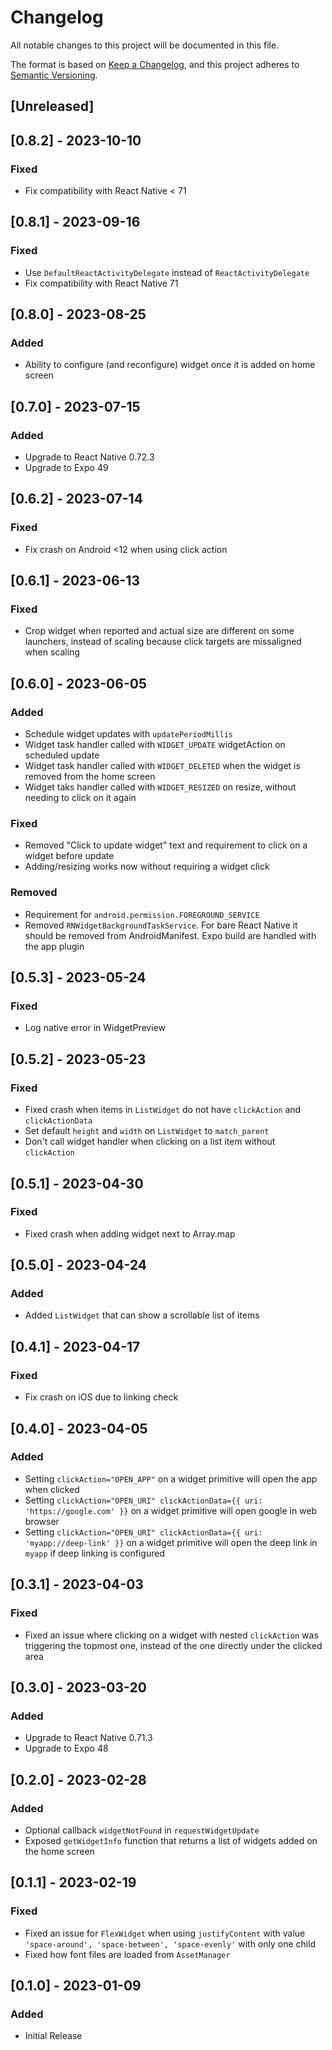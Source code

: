 # Changelog

All notable changes to this project will be documented in this file.

The format is based on [Keep a Changelog](https://keepachangelog.com/en/1.0.0/),
and this project adheres to [Semantic Versioning](https://semver.org/spec/v2.0.0.html).

## [Unreleased]

## [0.8.2] - 2023-10-10

### Fixed

- Fix compatibility with React Native < 71

## [0.8.1] - 2023-09-16

### Fixed

- Use `DefaultReactActivityDelegate` instead of `ReactActivityDelegate`
- Fix compatibility with React Native 71

## [0.8.0] - 2023-08-25

### Added

- Ability to configure (and reconfigure) widget once it is added on home screen

## [0.7.0] - 2023-07-15

### Added

- Upgrade to React Native 0.72.3
- Upgrade to Expo 49

## [0.6.2] - 2023-07-14

### Fixed

- Fix crash on Android <12 when using click action

## [0.6.1] - 2023-06-13

### Fixed

- Crop widget when reported and actual size are different on some launchers, instead of scaling
  because click targets are missaligned when scaling

## [0.6.0] - 2023-06-05

### Added

- Schedule widget updates with `updatePeriodMillis`
- Widget task handler called with `WIDGET_UPDATE` widgetAction on scheduled update
- Widget task handler called with `WIDGET_DELETED` when the widget is removed from the home screen
- Widget taks handler called with `WIDGET_RESIZED` on resize, without needing to click on it again

### Fixed

- Removed "Click to update widget" text and requirement to click on a widget before update
- Adding/resizing works now without requiring a widget click

### Removed

- Requirement for `android.permission.FOREGROUND_SERVICE`
- Removed `RNWidgetBackgroundTaskService`. For bare React Native it should be removed from AndroidManifest. Expo build are handled with the app plugin

## [0.5.3] - 2023-05-24

### Fixed

- Log native error in WidgetPreview

## [0.5.2] - 2023-05-23

### Fixed

- Fixed crash when items in `ListWidget` do not have `clickAction` and `clickActionData`
- Set default `height` and `width` on `ListWidget` to `match_parent`
- Don't call widget handler when clicking on a list item without `clickAction`

## [0.5.1] - 2023-04-30

### Fixed

- Fixed crash when adding widget next to Array.map

## [0.5.0] - 2023-04-24

### Added

- Added `ListWidget` that can show a scrollable list of items

## [0.4.1] - 2023-04-17

### Fixed

- Fix crash on iOS due to linking check

## [0.4.0] - 2023-04-05

### Added

- Setting `clickAction="OPEN_APP"` on a widget primitive will open the app when clicked
- Setting `clickAction="OPEN_URI" clickActionData={{ uri: 'https://google.com' }}` on a widget primitive will open google in web browser
- Setting `clickAction="OPEN_URI" clickActionData={{ uri: 'myapp://deep-link' }}` on a widget primitive will open the deep link in `myapp` if deep linking is configured

## [0.3.1] - 2023-04-03

### Fixed

- Fixed an issue where clicking on a widget with nested `clickAction` was triggering the topmost one, instead of the one directly under the clicked area

## [0.3.0] - 2023-03-20

### Added

- Upgrade to React Native 0.71.3
- Upgrade to Expo 48

## [0.2.0] - 2023-02-28

### Added

- Optional callback `widgetNotFound` in `requestWidgetUpdate`
- Exposed `getWidgetInfo` function that returns a list of widgets added on the home screen

## [0.1.1] - 2023-02-19

### Fixed

- Fixed an issue for `FlexWidget` when using `justifyContent` with value `'space-around', 'space-between', 'space-evenly'` with only one child
- Fixed how font files are loaded from `AssetManager`

## [0.1.0] - 2023-01-09

### Added

- Initial Release
